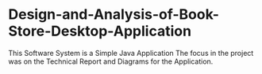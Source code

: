 # Design-and-Analysis-of-Book-Store-Desktop-Application
This Software System is a Simple Java Application
The focus in the project was on the Technical Report and Diagrams for the Application.
